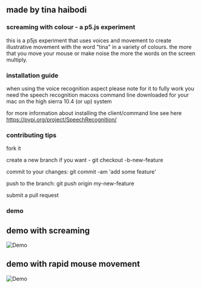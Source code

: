 
## made by tina haibodi

###  screaming with colour - a p5.js experiment

this is a p5js experiment that uses voices and movement to create illustrative movement with the word "tina" in a variety of colours. the more that you move your mouse or make noise the more the words on the screen multiply. 

### installation guide
when using the voice recognition aspect please note for it to fully work you need the speech recognition macoxs command line downloaded for your mac on the high sierra 10.4 (or up) system

for more information about installing the client/command line see here https://pypi.org/project/SpeechRecognition/

### contributing tips
fork it

create a new branch if you want - git checkout -b-new-feature

commit to your changes: git commit -am 'add some feature'

push to the branch: git push origin my-new-feature

submit a pull request

### demo

## demo with screaming


![Demo](https://raw.githubusercontent.com/tinahaibodi/creativescreaming/master/webscreen.gif)


## demo with rapid mouse movement

![Demo](https://raw.githubusercontent.com/tinahaibodi/creativescreaming/master/webscreen2.gif)

